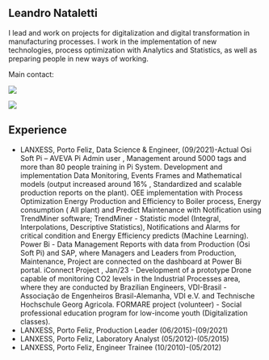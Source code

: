 ## Leandro Nataletti 

I lead and work on projects for digitalization and digital transformation in manufacturing processes. I work in the implementation of new technologies, process optimization with Analytics
and Statistics, as well as preparing people in new ways of working.

Main contact:

<a href="https://www.linkedin.com/in/leandronataletti/" target="_blank"><img src="https://img.shields.io/badge/-LinkedIn-%230077B5?style=for-the-badge&logo=linkedin&logoColor=white" target="_blank"></a>   
</div> <a href = "natalettifacens@gmail.com"><img src="https://img.shields.io/badge/Gmail-D14836?style=for-the-badge&logo=gmail&logoColor=white" target="_blank"></a>

## Experience

- LANXESS, Porto Feliz, Data Science & Engineer, (09/2021)-Actual
Osi Soft Pi – AVEVA Pi Admin user , Management around 5000 tags and more than 80 people training in Pi System. Development and implementation Data Monitoring, Events Frames and Mathematical models (output increased around 16% , Standardized and scalable production reports on the plant). 
OEE implementation with Process Optimization
Energy Production and Efficiency to Boiler process, Energy consumption ( All plant) and Predict Maintenance with Notification using TrendMiner software;
TrendMiner - Statistic model (Integral, Interpolations, Descriptive Statistics), Notifications and Alarms for critical condition and Energy Efficiency predicts (Machine Learning).
Power Bi - Data Management Reports with data from Production (Osi Soft Pi)  and SAP, where Managers and Leaders from Production, Maintenance, Project are connected on the dashboard at Power Bi portal. 
iConnect Project , Jan/23 - Development of a prototype Drone capable of monitoring CO2 levels in the Industrial Processes area, where they are conducted by Brazilian Engineers, VDI-Brasil - Associação de Engenheiros Brasil-Alemanha, VDI e.V. and Technische Hochschule Georg Agricola.
FORMARE project (volunteer) - Social professional education program for low-income youth (Digitalization classes).
- LANXESS, Porto Feliz, Production Leader (06/2015)-(09/2021)
- LANXESS, Porto Feliz, Laboratory Analyst (05/2012)-(05/2015)
- LANXESS, Porto Feliz, Engineer Trainee (10/2010)-(05/2012)

<!--
**natalettileandro/natalettileandro** is a ✨ _special_ ✨ repository because its `README.md` (this file) appears on your GitHub profile.

Here are some ideas to get you started:

- 🔭 I’m currently working on ...
- 🌱 I’m currently learning ...
- 👯 I’m looking to collaborate on ...
- 🤔 I’m looking for help with ...
- 💬 Ask me about ...
- 📫 How to reach me: ...
- 😄 Pronouns: ...
- ⚡ Fun fact: ...
-->
